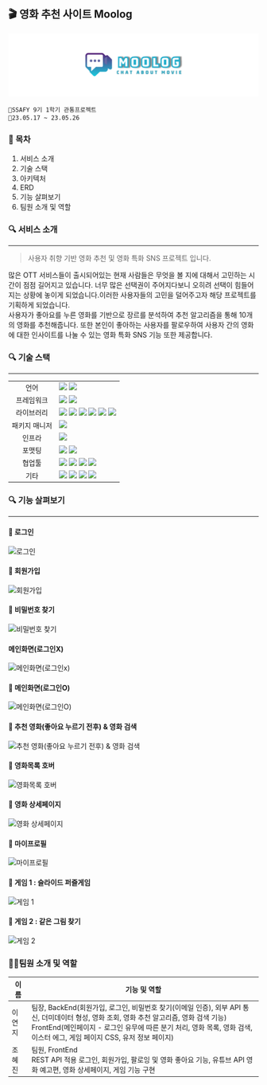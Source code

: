 ## 🎬 영화 추천 사이트 Moolog
![Moolog logo](./image/logo.png)

    📌SSAFY 9기 1학기 관통프로젝트
    📌23.05.17 ~ 23.05.26

### 📑 목차

1. 서비스 소개
2. 기술 스택
3. 아키텍처
4. ERD
5. 기능 살펴보기
6. 팀원 소개 및 역할

### 🔍 서비스 소개
---
> 사용자 취향 기반 영화 추천 및 영화 특화 SNS 프로젝트 입니다.

많은 OTT 서비스들이 출시되어있는 현재 사람들은 무엇을 볼 지에 대해서 고민하는 시간이 점점 길어지고 있습니다. 너무 많은 선택권이 주어지다보니 오히려 선택이 힘들어지는 상황에 놓이게 되었습니다.이러한 사용자들의 고민을 덜어주고자 해당 프로젝트를 기획하게 되었습니다.<br>
사용자가 좋아요를 누른 영화를 기반으로 장르를 분석하여 추천 알고리즘을 통해 10개의 영화를 추천해줍니다. 또한 본인이 좋아하는 사용자를 팔로우하여 사용자 간의 영화에 대한 인사이트를 나눌 수 있는 영화 특화 SNS 기능 또한 제공합니다.


### 🔍 기술 스택
---

<table>
<tr>
 <td align="center">언어</td>
 <td>
  <img src="https://img.shields.io/badge/JavaScript-F7DF1E?style=for-the-badge&logo=JavaScript&logoColor=ffffff"/>
  <img src="https://img.shields.io/badge/Python-3776AB?style=for-the-badge&logo=Python&logoColor=white"/>
    
    
 </td>
</tr>
<tr>
 <td align="center">프레임워크</td>
 <td>
  <img src="https://img.shields.io/badge/Django-092E20?style=for-the-badge&logo=Django&logoColor=ffffff"/>
    <img src="https://img.shields.io/badge/Vue-41B883?style=for-the-badge&logo=vue.js&logoColor=ffffff"/>  
</tr>
<tr>
 <td align="center">라이브러리</td>
 <td>
<img src="https://img.shields.io/badge/vuetify-1867C0?style=for-the-badge&logo=Vuetify&logoColor=ffffff"/>
<img src="https://img.shields.io/badge/bootstrap-7952B3?style=for-the-badge&logo=bootstrap&logoColor=ffffff"/>
<img src="https://img.shields.io/badge/vue router-41B883?style=for-the-badge&logo=&logoColor=ffffff"/>
<img src="https://img.shields.io/badge/lodash-3492FF?style=for-the-badge&logo=lodash&logoColor=ffffff"/>
<img src="https://img.shields.io/badge/axios-5A29E4?style=for-the-badge&logo=axios&logoColor=ffffff"/>
<img src="https://img.shields.io/badge/django allauth-000000?style=for-the-badge&logo=django-allauth&logoColor=ffffff"/>

</tr>
<tr>
 <td align="center">패키지 매니저</td>
 <td>
    <img src="https://img.shields.io/badge/npm-CB3837?style=for-the-badge&logo=npm&logoColor=white">
  </td>
</tr>
<tr>
 <td align="center">인프라</td>
 <td>
  <img src="https://img.shields.io/badge/Sqlite-003B57?style=for-the-badge&logo=SQlite&logoColor=ffffff"/>  
</tr>
<tr>
 <td align="center">포맷팅</td>
 <td>
  <img src="https://img.shields.io/badge/ESLint-4B32C3?style=for-the-badge&logo=ESLint&logoColor=ffffff"/> 
  <img src="https://img.shields.io/badge/Prettier-F7B93E?style=for-the-badge&logo=Prettier&logoColor=ffffff"/> 
  </td>
</tr>

<tr>
 <td align="center">협업툴</td>
 <td>
    <img src="https://img.shields.io/badge/Git-F05032?style=for-the-badge&logo=Git&logoColor=white"/>
    <img src="https://img.shields.io/badge/GitHub-181717?style=for-the-badge&logo=GitHub&logoColor=white"/> 
    <img src="https://img.shields.io/badge/Gitlab-FC6D26?style=for-the-badge&logo=Gitlab&logoColor=white"/> 
    <img src="https://img.shields.io/badge/Mattermost-0058CC?style=for-the-badge&logo=Mattermost&logoColor=white"/> 
 </td>
</tr>
<tr>
 <td align="center">기타</td>
 <td>
    <img src="https://img.shields.io/badge/Figma-F24E1E?style=for-the-badge&logo=Figma&logoColor=white"/>
    <img src="https://img.shields.io/badge/Notion-000000?style=for-the-badge&logo=Notion&logoColor=white"/> 
    <img src="https://img.shields.io/badge/swagger-85EA2D?style=for-the-badge&logo=swagger&logoColor=white"/>
    <img src="https://img.shields.io/badge/postman-FF6C37?style=for-the-badge&logo=postman&logoColor=white"/>
 </td>
</tr>
</table>


### 🔍 기능 살펴보기
---
#### 🎥 로그인
![로그인](./image/로그인.gif)

#### 🎥 회원가입
![회원가입](./image/회원가입.gif)

#### 🎥 비밀번호 찾기
![비밀번호 찾기](./image/비밀번호%20찾기.gif)

#### 메인화면(로그인X)
![메인화면(로그인x)](./image/메인화면(로그인X).gif)

#### 🎥 메인화면(로그인O)
![메인화면(로그인O)](./image/메인화면(로그인O).gif)

#### 🎥 추천 영화(좋아요 누르기 전후) & 영화 검색
![추천 영화(좋아요 누르기 전후) & 영화 검색](./image/영화%20좋아요%20전후%20및%20영화%20검색.gif)

#### 🎥 영화목록 호버
![영화목록 호버](./image/영화목록%20호버.gif)

#### 🎥 영화 상세페이지
![영화 상세페이지](./image/영화%20상세페이지.gif)

#### 🎥 마이프로필
![마이프로필](./image/마이%20페이지(프로필%20이미지,%20닉네임%20변경).gif)

#### 🎥 게임 1 : 슬라이드 퍼즐게임
![게임 1](./image/슬라이드%20퍼즐%20게임.gif)

#### 🎥 게임 2 : 같은 그림 찾기
![게임 2](./image/같은%20그림%20찾기.gif)

### 🧚‍♀️팀원 소개 및 역할
| 이름   | 기능 및 역할 |
| ----|--------------------------------------------------------------------------- |
| 이연지 |  팀장, BackEnd(회원가입, 로그인, 비밀번호 찾기(이메일 인증), 외부 API 통신, 더미데이터 형성, 영화 조회, 영화 추천 알고리즘, 영화 검색 기능)</br>FrontEnd(메인페이지 - 로그인 유무에 따른 분기 처리, 영화 목록, 영화 검색, 이스터 에그, 게임 페이지 CSS, 유저 정보 페이지)|
| 조혜진 |  팀원, FrontEnd </br> REST API 적용 로그인, 회원가입, 팔로잉 및 영화 좋아요 기능, 유튜브 API 영화 예고편, 영화 상세페이지, 게임 기능 구현 |
